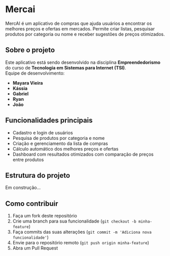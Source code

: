 # Mercai

MercAI é um aplicativo de compras que ajuda usuários a encontrar os melhores preços e ofertas em mercados. Permite criar listas, pesquisar produtos por categoria ou nome e receber sugestões de preços otimizados.

## Sobre o projeto
Este aplicativo está sendo desenvolvido na disciplina **Empreendedorismo** do curso de **Tecnologia em Sistemas para Internet (TSI)**.  
Equipe de desenvolvimento:  
- **Mayara Vieira**  
- **Kássia**  
- **Gabriel**  
- **Ryan**  
- **João**

## Funcionalidades principais
- Cadastro e login de usuários
- Pesquisa de produtos por categoria e nome
- Criação e gerenciamento da lista de compras
- Cálculo automático dos melhores preços e ofertas
- Dashboard com resultados otimizados com comparação de preços entre produtos

## Estrutura do projeto
Em construção...

## Como contribuir
1. Faça um fork deste repositório
2. Crie uma branch para sua funcionalidade (`git checkout -b minha-feature`)
3. Faça commits das suas alterações (`git commit -m 'Adiciona nova funcionalidade'`)
4. Envie para o repositório remoto (`git push origin minha-feature`)
5. Abra um Pull Request


